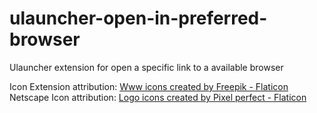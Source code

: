 # ulauncher-open-in-preferred-browser
Ulauncher extension for open a specific link to a available browser

Icon Extension attribution: <a href="https://www.flaticon.com/free-icons/www" title="www icons">Www icons created by Freepik - Flaticon</a>
Netscape Icon attribution: <a href="https://www.flaticon.com/free-icons/logo" title="logo icons">Logo icons created by Pixel perfect - Flaticon</a>
